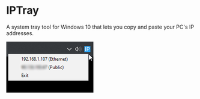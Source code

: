 # IPTray
A system tray tool for Windows 10 that lets you copy and paste your PC's IP addresses.

![Sample screen](./screen.png)